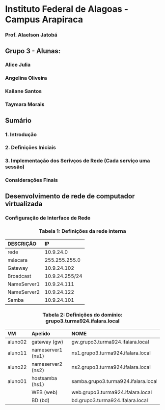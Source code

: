 # Instituto Federal de Alagoas - Campus Arapiraca
### Prof. Alaelson Jatobá

## Grupo 3 - Alunas:
### Alice Julia
### Angelina Oliveira
### Kailane Santos
### Taymara Morais

## Sumário

### 1. Introdução

### 2. Definições Iniciais

### 3. Implementação dos Serivços de Rede (Cada serviço uma sessão)

### Considerações Finais

## Desenvolvimento de rede de computador virtualizada 

### Configuração de Interface de Rede

### <p><center> Tabela 1: Definições da rede interna </center></p>

| DESCRIÇÃO   | IP             |
|:------------|:---------------|
| rede        | 10.9.24.0      |
| máscara     | 255.255.255.0  |
| Gateway     | 10.9.24.102    |
| Broadcast   | 10.9.24.255/24 |
| NameServer1 | 10.9.24.111    |
| NameServer2 | 10.9.24.122    |
| Samba       | 10.9.24.101    |

### <p><center> Tabela 2: Definições do domínio: <b>grupo3.turma924.ifalara.local</b></center></p>

|        VM         |      Apelido      |               NOME                  |
|:------------------|:------------------|:------------------------------------|
|      aluno02      | gateway (gw)      | gw.grupo3.turma924.ifalara.local    |
|      aluno11      | nameserver1 (ns1) | ns1.grupo3.turma924.ifalara.local   |
|      aluno22      | nameserver2 (ns2) | ns2.grupo3.turma924.ifalara.local   |
|      aluno01      | hostsamba   (hs1) | samba.grupo3.turma924.ifalara.local |
|                   | WEB         (web) | web.grupo3.turma924.ifalara.local   | -->
|                   | BD           (bd) | bd.grupo3.turma924.ifalara.local    |


